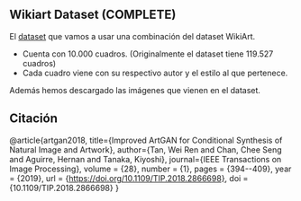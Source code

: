 ## **Wikiart Dataset (COMPLETE)**
El [dataset](structured_dataset.csv) que vamos a usar una combinación del dataset WikiArt.
* Cuenta con 10.000 cuadros. (Originalmente el dataset tiene 119.527 cuadros)
* Cada cuadro viene con su respectivo autor y el estilo al que pertenece. 

Además hemos descargado las imágenes que vienen en el dataset. 


## **Citación**
@article{artgan2018,
  title={Improved ArtGAN for Conditional Synthesis of Natural Image and Artwork},
  author={Tan, Wei Ren and Chan, Chee Seng and Aguirre, Hernan and Tanaka, Kiyoshi},
  journal={IEEE Transactions on Image Processing},
  volume    = {28},
  number    = {1},
  pages     = {394--409},
  year      = {2019},
  url       = {https://doi.org/10.1109/TIP.2018.2866698},
  doi       = {10.1109/TIP.2018.2866698}
}

                                                                
